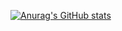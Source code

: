 [![Anurag's GitHub stats](https://github-readme-stats.vercel.app/api?username=thepinkwheat)](https://github.com/anuraghazra/github-readme-stats)
